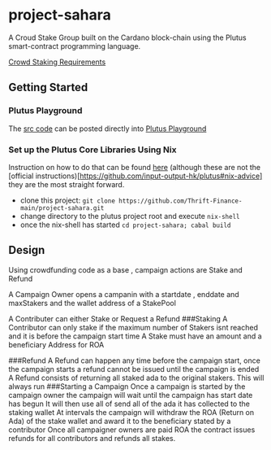 # project-sahara
A Croud Stake Group built on the Cardano block-chain using the Plutus smart-contract programming language.

[Crowd Staking Requirements](https://docs.google.com/document/d/1jjm7pPme6_3yPaTw1BKobds4Mf3WEACPGW4R10c_laI/edit)


## Getting Started

### Plutus Playground

The [src code](./app/code/Main.hs) can be posted directly into [Plutus Playground](https://playground.plutus.iohkdev.io/)

### Set up the Plutus Core Libraries Using Nix
Instruction on how to do that can be found [here](https://www.reddit.com/r/cardano/comments/mmzut6/macos_plutus_playground_build_instructions/) (although these are not the [official instructions)[https://github.com/input-output-hk/plutus#nix-advice] they are the most straight forward.

* clone this project: ```git clone https://github.com/Thrift-Finance-main/project-sahara.git ```
* change directory to the plutus project root and execute ```nix-shell```
* once the nix-shell has started ```cd project-sahara; cabal build```





## Design
Using crowdfunding code as a base , campaign actions are Stake and Refund

A Campaign Owner opens a campanin with a startdate , enddate and maxStakers and the wallet address of a StakePool

A Contributer can either Stake or Request a Refund
###Staking
A Contributor can only stake if the maximum number of Stakers isnt reached and it is before the campaign start time
A Stake must have an amount and a beneficiary Address for ROA

###Refund
A Refund can happen any time before the campaign start, once the campaign starts a refund cannot be issued until the campaign is ended
A Refund consists of returning all staked ada to the original stakers. This will always run
###Starting a Campaign
Once a campaign is started by the campaign owner the campaign will wait until the campaign has start date has begun
It will then use all of send all of the ada it has collected to the staking wallet
At intervals the campaign will withdraw the ROA (Return on Ada) of the stake wallet and award it to the beneficiary stated by a contributor
Once all campaigner owners are paid ROA the contract issues refunds for all contributors and refunds all stakes.
